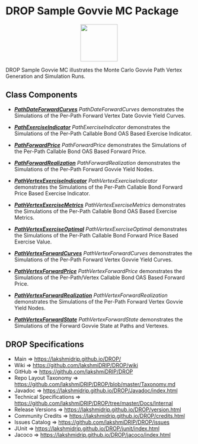 # DROP Sample Govvie MC Package

<p align="center"><img src="https://github.com/lakshmiDRIP/DROP/blob/master/DRIP_Logo.gif?raw=true" width="100"></p>

DROP Sample Govvie MC illustrates the Monte Carlo Govvie Path Vertex Generation and Simulation Runs.


## Class Components

 * [***PathDateForwardCurves***](https://github.com/lakshmiDRIP/DROP/tree/master/src/main/java/org/drip/sample/govviemc/PathDateForwardCurves.java)
 <i>PathDateForwardCurves</i> demonstrates the Simulations of the Per-Path Forward Vertex Date Govvie Yield
 Curves.

 * [***PathExerciseIndicator***](https://github.com/lakshmiDRIP/DROP/tree/master/src/main/java/org/drip/sample/govviemc/PathExerciseIndicator.java)
 <i>PathExerciseIndicator</i> demonstrates the Simulations of the Per-Path Callable Bond OAS Based Exercise
 Indicator.

 * [***PathForwardPrice***](https://github.com/lakshmiDRIP/DROP/tree/master/src/main/java/org/drip/sample/govviemc/PathForwardPrice.java)
 <i>PathForwardPrice</i> demonstrates the Simulations of the Per-Path Callable Bond OAS Based Forward Price.

 * [***PathForwardRealization***](https://github.com/lakshmiDRIP/DROP/tree/master/src/main/java/org/drip/sample/govviemc/PathForwardRealization.java)
 <i>PathForwardRealization</i> demonstrates the Simulations of the Per-Path Forward Govvie Yield Nodes.

 * [***PathVertexExerciseIndicator***](https://github.com/lakshmiDRIP/DROP/tree/master/src/main/java/org/drip/sample/govviemc/PathVertexExerciseIndicator.java)
 <i>PathVertexExerciseIndicator</i> demonstrates the Simulations of the Per-Path Callable Bond Forward Price
 Based Exercise Indicator.

 * [***PathVertexExerciseMetrics***](https://github.com/lakshmiDRIP/DROP/tree/master/src/main/java/org/drip/sample/govviemc/PathVertexExerciseMetrics.java)
 <i>PathVertexExerciseMetrics</i> demonstrates the Simulations of the Per-Path Callable Bond OAS Based
 Exercise Metrics.

 * [***PathVertexExerciseOptimal***](https://github.com/lakshmiDRIP/DROP/tree/master/src/main/java/org/drip/sample/govviemc/PathVertexExerciseOptimal.java)
 <i>PathVertexExerciseOptimal</i> demonstrates the Simulations of the Per-Path Callable Bond Forward Price
 Based Exercise Value.

 * [***PathVertexForwardCurves***](https://github.com/lakshmiDRIP/DROP/tree/master/src/main/java/org/drip/sample/govviemc/PathVertexForwardCurves.java)
 <i>PathVertexForwardCurves</i> demonstrates the Simulations of the Per-Path Forward Vertex Govvie Yield
 Curves.

 * [***PathVertexForwardPrice***](https://github.com/lakshmiDRIP/DROP/tree/master/src/main/java/org/drip/sample/govviemc/PathVertexForwardPrice.java)
 <i>PathVertexForwardPrice</i> demonstrates the Simulations of the Per-Path/Vertex Callable Bond OAS Based
 Forward Price.

 * [***PathVertexForwardRealization***](https://github.com/lakshmiDRIP/DROP/tree/master/src/main/java/org/drip/sample/govviemc/PathVertexForwardRealization.java)
 <i>PathVertexForwardRealization</i> demonstrates the Simulations of the Per-Path Forward Vertex Govvie Yield
 Nodes.

 * [***PathVertexForwardState***](https://github.com/lakshmiDRIP/DROP/tree/master/src/main/java/org/drip/sample/govviemc/PathVertexForwardState.java)
 <i>PathVertexForwardState</i> demonstrates the Simulations of the Forward Govvie State at Paths and
 Vertexes.


## DROP Specifications

 * Main                     => https://lakshmidrip.github.io/DROP/
 * Wiki                     => https://github.com/lakshmiDRIP/DROP/wiki
 * GitHub                   => https://github.com/lakshmiDRIP/DROP
 * Repo Layout Taxonomy     => https://github.com/lakshmiDRIP/DROP/blob/master/Taxonomy.md
 * Javadoc                  => https://lakshmidrip.github.io/DROP/Javadoc/index.html
 * Technical Specifications => https://github.com/lakshmiDRIP/DROP/tree/master/Docs/Internal
 * Release Versions         => https://lakshmidrip.github.io/DROP/version.html
 * Community Credits        => https://lakshmidrip.github.io/DROP/credits.html
 * Issues Catalog           => https://github.com/lakshmiDRIP/DROP/issues
 * JUnit                    => https://lakshmidrip.github.io/DROP/junit/index.html
 * Jacoco                   => https://lakshmidrip.github.io/DROP/jacoco/index.html

